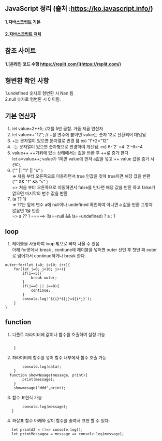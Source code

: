 ## JavaScript 정리 (출처 :https://ko.javascript.info/)
#### 1.[자바스크립트 기본](./documnet/javascript_basic.md) 
#### 2.[자바스크립트 객체](./documnet/javascript_object.md) 


## 참조 사이트
#### 1.[온라인 코드 수행 https://replit.com/](https://replit.com/) 


## 형변환 확인 사항 
1.undefined 숫자로 형변환 시 Nan 됨  
2.null 숫자로 형변환 시 0 이됨.

## 기본 연산자
1. let value=2**5;  //2를 5번 곱함. 거듭 제곱 연산자  
2. let value=+"12"; // +를 변수에 붙이면 value는 숫자 12로 전환되어 대입됨
3. +는 문자열이 있으면 문자열로 변경 됨 ex) '1'+2="12" 
4. -는 문자열이 있으면 숫자형으로 변경하여 계산됨. ex) 6-'2' =4   '2'-6=-4
5. value++  ++가뒤에 있는 상태에서는 값을 반환 후 ++로 증가 한다  
   let a=value++; value가 1이면 value에 먼저 a값을 넣고 ++ value 값을 증가 시킨다.
6. ("" || "1" || "s" )  
   => 처음 부터 오른쪽으로 이동하면서 true 인값을 찾아 true이면 해당 값을 반환  
   ("" && "1" && "s" )  
   => 처음 부터 오른쪽으로 이동하면서 false를 만나면 해당 값을 반환 하고 false가 없으면 마지막의 변수 값을 반환      
7. (a ?? 1)    
   => ??는 앞에 변수 a에 null이나 undefined 확인하여 아니면 a 값을 반환 그렇지 않음면 1을 반환  
   => a ?? 1 =====> (!a==null && !a==undefined) ? a : 1  
## loop
1. 레이블을 사용하여 loop 밖으로 빠져 나올 수 있음  
아래 for문에서 break , contiune에 레이블을 넣어면 outer 선언 후 첫번 째 outer로 넘어가서 continue하거나 break 한다. 
```
outer:for(let i=0; i<10; i++){  
    for(let j=0; j<10; j++){                 
        if(i==5){  
            break outer;  
        }  
        if(j==0 || i==0){  
            continue;  
        }  
        console.log(`${i}*${j}=${i*j}`);          
    }    
}
```
## function
1. 디폴트 파라미터에 값이나 함수를 호출하여 설정 가능 
``` function aa(name,print,age=getAge(),temp=22){

    }
```
2. 파라미터에 함수를 넣어 함수 내부에서 함수 호출 가능 
```  function print(data){
        console.log(data);
    }
  function showMesage(message, print){
        print(message);
    }
    showmesage("ddd",print);
```
3. 함수 표현식 가능 
```let print=function(message){
        console.log(message);
   }
```   
4. 화살표 함수 
아래와 같이 함수를 줄여서 표현 할 수 있다.
```let minus = (a,b)=> a+b;
   let printA2 = ()=> console.log();
   let printMessagea = message => console.log(message);
```   
